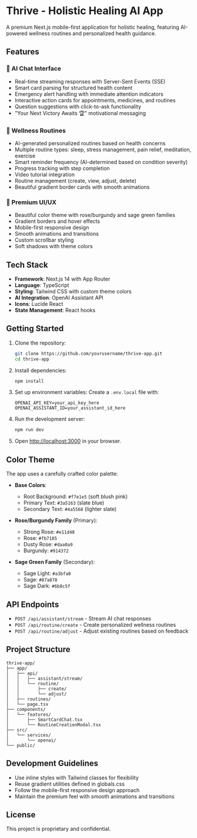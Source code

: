 # Thrive - Holistic Healing AI App

A premium Next.js mobile-first application for holistic healing, featuring AI-powered wellness routines and personalized health guidance.

## Features

### 🤖 AI Chat Interface
- Real-time streaming responses with Server-Sent Events (SSE)
- Smart card parsing for structured health content
- Emergency alert handling with immediate attention indicators
- Interactive action cards for appointments, medicines, and routines
- Question suggestions with click-to-ask functionality
- "Your Next Victory Awaits 🏆" motivational messaging

### 💪 Wellness Routines
- AI-generated personalized routines based on health concerns
- Multiple routine types: sleep, stress management, pain relief, meditation, exercise
- Smart reminder frequency (AI-determined based on condition severity)
- Progress tracking with step completion
- Video tutorial integration
- Routine management (create, view, adjust, delete)
- Beautiful gradient border cards with smooth animations

### 🎨 Premium UI/UX
- Beautiful color theme with rose/burgundy and sage green families
- Gradient borders and hover effects
- Mobile-first responsive design
- Smooth animations and transitions
- Custom scrollbar styling
- Soft shadows with theme colors

## Tech Stack

- **Framework**: Next.js 14 with App Router
- **Language**: TypeScript
- **Styling**: Tailwind CSS with custom theme colors
- **AI Integration**: OpenAI Assistant API
- **Icons**: Lucide React
- **State Management**: React hooks

## Getting Started

1. Clone the repository:
   ```bash
   git clone https://github.com/yourusername/thrive-app.git
   cd thrive-app
   ```

2. Install dependencies:
   ```bash
   npm install
   ```

3. Set up environment variables:
   Create a `.env.local` file with:
   ```env
   OPENAI_API_KEY=your_api_key_here
   OPENAI_ASSISTANT_ID=your_assistant_id_here
   ```

4. Run the development server:
   ```bash
   npm run dev
   ```

5. Open [http://localhost:3000](http://localhost:3000) in your browser.

## Color Theme

The app uses a carefully crafted color palette:

- **Base Colors**:
  - Root Background: `#f7e1e5` (soft blush pink)
  - Primary Text: `#3a5163` (slate blue)
  - Secondary Text: `#4a5568` (lighter slate)

- **Rose/Burgundy Family** (Primary):
  - Strong Rose: `#e11d48`
  - Rose: `#fb7185`
  - Dusty Rose: `#daa0a9`
  - Burgundy: `#914372`

- **Sage Green Family** (Secondary):
  - Sage Light: `#a3bfa0`
  - Sage: `#87a878`
  - Sage Dark: `#6b8c5f`

## API Endpoints

- `POST /api/assistant/stream` - Stream AI chat responses
- `POST /api/routine/create` - Create personalized wellness routines
- `POST /api/routine/adjust` - Adjust existing routines based on feedback

## Project Structure

```
thrive-app/
├── app/
│   ├── api/
│   │   ├── assistant/stream/
│   │   └── routine/
│   │       ├── create/
│   │       └── adjust/
│   ├── routines/
│   └── page.tsx
├── components/
│   └── features/
│       ├── SmartCardChat.tsx
│       └── RoutineCreationModal.tsx
├── src/
│   └── services/
│       └── openai/
└── public/
```

## Development Guidelines

- Use inline styles with Tailwind classes for flexibility
- Reuse gradient utilities defined in globals.css
- Follow the mobile-first responsive design approach
- Maintain the premium feel with smooth animations and transitions

## License

This project is proprietary and confidential.